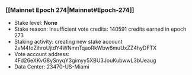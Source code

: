 ### [[Mainnet Epoch 274|Mainnet#Epoch-274]]
* Stake level: **None**
* Stake reason: Insufficient vote credits: 140591 credits earned in epoch 273
* Staking activity: creating new stake account 2vM4foZihroUjtdY4WNmnTqaoRkWbw6muUxZZ4hyDFTX
* Vote account address: 4Fd26eXKvG8ySnyqY3gimyy5XBU3JouKubwwL3bUeaug
* Data Center: 23470-US-Miami